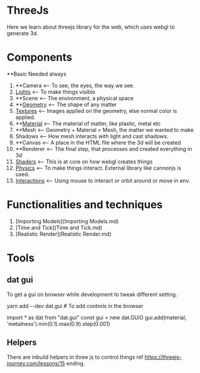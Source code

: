 # ThreeJs
Here we learn about threejs library for the web, which uses webgl to generate 3d.

# Components

**Basic Needed always

1. **Camera       <-- To see, the eyes, the way we see.
2. [Lights](Lights.md)       <-- To make things visible.
3. **Scene        <-- The environment, a physical space
4. **[Geometry](Geometry.md)     <-- The shape of any matter
5. [Textures](Textures.md)     <-- Images applied on the geometry, else normal color is applied.
6. **[Material](Material.md)     <-- The material of matter, like plastic, metal etc
7. **Mesh         <-- Geometry + Material = Mesh, the matter we wanted to make
8. Shadows      <-- How mesh interacts with light and cast shadows. 
9. **Canvas       <-- A place in the HTML file where the 3d will be created
10. **Renderer    <-- The final step, that processes and created everything in 3d
11. [Shaders](Shaders.md)     <-- This is at core on how webgl creates things
12. [Physics](Physics.md)     <-- To make things interact. External library like cannonjs is used.
13. [Interactions](Interactions.md) <-- Using mouse to interact or orbit around or move in env.

# Functionalities and techniques

1. [Importing Models](Importing Models.md)
2. [Time and Tick](Time and Tick.md) 
3. [Realistic Render](Realistic Render.md)

# Tools

## dat gui
To get a gui on browser while development to tweak different setting.

yarn add --dev dat.gui   # To add controls in the browser

import * as dat from "dat.gui"
const gui = new dat.GUI()
gui.add(material, 'metalness').min(0.1).max(0.9).step(0.001)

## Helpers
There are inbuild helpers in three js to control things ref https://threejs-journey.com/lessons/15 ending.

#

